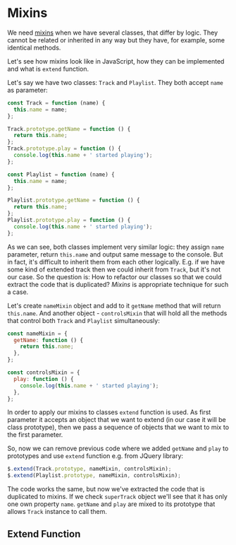 # Mixins

We need [mixins](https://monsterlessons.com/project/lessons/primiesi-v-javascript-funktsiia-extend) when we have several classes, that differ by logic. They cannot be related or inherited in any way but they have, for example, some identical methods.

Let's see how mixins look like in JavaScript, how they can be implemented and what is `extend` function.

Let's say we have two classes: `Track` and `Playlist`. They both accept `name` as parameter:

```js
const Track = function (name) {
  this.name = name;
};

Track.prototype.getName = function () {
  return this.name;
};
Track.prototype.play = function () {
  console.log(this.name + ' started playing');
};

const Playlist = function (name) {
  this.name = name;
};

Playlist.prototype.getName = function () {
  return this.name;
};
Playlist.prototype.play = function () {
  console.log(this.name + ' started playing');
};
```

As we can see, both classes implement very similar logic: they assign `name` parameter, return `this.name` and output same message to the console. But in fact, it's difficult to inherit them from each other logically. E.g. if we have some kind of extended track then we could inherit from `Track`, but it's not our case. So the question is: How to refactor our classes so that we could extract the code that is duplicated? _Mixins_ is appropriate technique for such a case.

Let's create `nameMixin` object and add to it `getName` method that will return `this.name`. And another object - `controlsMixin` that will hold all the methods that control both `Track` and `Playlist` simultaneously:

```js
const nameMixin = {
  getName: function () {
    return this.name;
  },
};

const controlsMixin = {
  play: function () {
    console.log(this.name + ' started playing');
  },
};
```

In order to apply our mixins to classes `extend` function is used. As first parameter it accepts an object that we want to extend (in our case it will be class prototype), then we pass a sequence of objects that we want to mix to the first parameter.

So, now we can remove previous code where we added `getName` and `play` to prototypes and use `extend` function e.g. from JQuery library:

```js
$.extend(Track.prototype, nameMixin, controlsMixin);
$.extend(Playlist.prototype, nameMixin, controlsMixin);
```

The code works the same, but now we've extracted the code that is duplicated to mixins. If we check `superTrack` object we'll see that it has only one own property `name`. `getName` and `play` are mixed to its prototype that allows `Track` instance to call them.

## Extend Function
